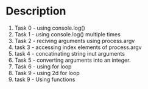 
# Description
1. Task 0 - using console.log()
2. Task 1 - using console.log() multiple times
3. Task 2 - reciving arguments using process.argv
4. task 3 - accessing index elements of process.argv
5. task 4 - concatinating string inut arguments 
6. Task 5 - converting arguments into an integer.
7. Task 6 - using for loop 
9. Task 9 - using 2d for loop
10. task 9 - Using functions

